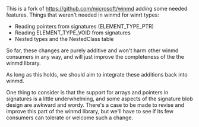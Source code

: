 This is a fork of https://github.com/microsoft/winmd adding some needed features. Things that weren't needed in winmd for winrt types:
- Reading pointers from signatures (ELEMENT_TYPE_PTR)
- Reading ELEMENT_TYPE_VOID from signatures
- Nested types and the NestedClass table

So far, these changes are purely additive and won't harm other winmd consumers in any way, and will just improve the completeness of the the winmd library.

As long as this holds, we should aim to integrate these additions back into winmd.

One thing to consider is that the support for arrays and pointers in signatures is a little underwhelming, and some aspects of the signature blob design are awkward and wordy. There's a case to be made to revise and improve this part of the winmd library, but we'll have to see if its few consumers can tolerate or welcome such a change.
